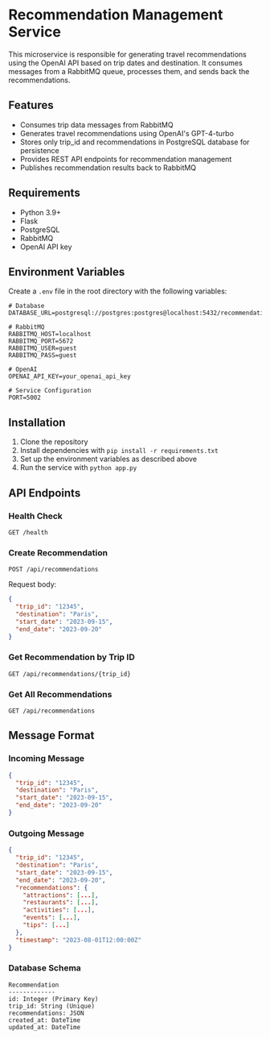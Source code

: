 # Recommendation Management Service

This microservice is responsible for generating travel recommendations using the OpenAI API based on trip dates and destination. It consumes messages from a RabbitMQ queue, processes them, and sends back the recommendations.

## Features

- Consumes trip data messages from RabbitMQ
- Generates travel recommendations using OpenAI's GPT-4-turbo
- Stores only trip_id and recommendations in PostgreSQL database for persistence
- Provides REST API endpoints for recommendation management
- Publishes recommendation results back to RabbitMQ

## Requirements

- Python 3.9+
- Flask
- PostgreSQL
- RabbitMQ
- OpenAI API key

## Environment Variables

Create a `.env` file in the root directory with the following variables:

```
# Database
DATABASE_URL=postgresql://postgres:postgres@localhost:5432/recommendation_db

# RabbitMQ
RABBITMQ_HOST=localhost
RABBITMQ_PORT=5672
RABBITMQ_USER=guest
RABBITMQ_PASS=guest

# OpenAI
OPENAI_API_KEY=your_openai_api_key

# Service Configuration
PORT=5002
```

## Installation

1. Clone the repository
2. Install dependencies with `pip install -r requirements.txt`
3. Set up the environment variables as described above
4. Run the service with `python app.py`

## API Endpoints

### Health Check
```
GET /health
```

### Create Recommendation
```
POST /api/recommendations
```
Request body:
```json
{
  "trip_id": "12345",
  "destination": "Paris",
  "start_date": "2023-09-15",
  "end_date": "2023-09-20"
}
```

### Get Recommendation by Trip ID
```
GET /api/recommendations/{trip_id}
```

### Get All Recommendations
```
GET /api/recommendations
```

## Message Format

### Incoming Message
```json
{
  "trip_id": "12345",
  "destination": "Paris",
  "start_date": "2023-09-15",
  "end_date": "2023-09-20"
}
```

### Outgoing Message
```json
{
  "trip_id": "12345",
  "destination": "Paris",
  "start_date": "2023-09-15",
  "end_date": "2023-09-20",
  "recommendations": {
    "attractions": [...],
    "restaurants": [...],
    "activities": [...],
    "events": [...],
    "tips": [...]
  },
  "timestamp": "2023-08-01T12:00:00Z"
}
```

### Database Schema

```
Recommendation
-------------
id: Integer (Primary Key)
trip_id: String (Unique)
recommendations: JSON
created_at: DateTime
updated_at: DateTime
```
